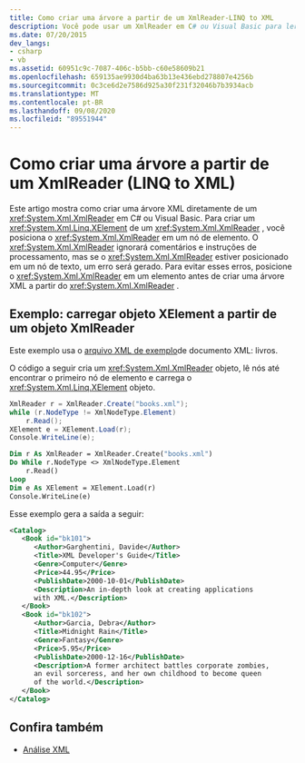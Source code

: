 ```yaml
---
title: Como criar uma árvore a partir de um XmlReader-LINQ to XML
description: Você pode usar um XmlReader em C# ou Visual Basic para ler XML e criar uma árvore XML. Você deve posicionar corretamente o XmlReader em um nó de elemento.
ms.date: 07/20/2015
dev_langs:
- csharp
- vb
ms.assetid: 60951c9c-7087-406c-b5bb-c60e58609b21
ms.openlocfilehash: 659135ae9930d4ba63b13e436ebd278807e4256b
ms.sourcegitcommit: 0c3ce6d2e7586d925a30f231f32046b7b3934acb
ms.translationtype: MT
ms.contentlocale: pt-BR
ms.lasthandoff: 09/08/2020
ms.locfileid: "89551944"
---
```

# <a name="how-to-create-a-tree-from-an-xmlreader-linq-to-xml"></a>Como criar uma árvore a partir de um XmlReader (LINQ to XML)

Este artigo mostra como criar uma árvore XML diretamente de um <xref:System.Xml.XmlReader> em C# ou Visual Basic. Para criar um <xref:System.Xml.Linq.XElement> de um <xref:System.Xml.XmlReader> , você posiciona o <xref:System.Xml.XmlReader> em um nó de elemento. O <xref:System.Xml.XmlReader> ignorará comentários e instruções de processamento, mas se o <xref:System.Xml.XmlReader> estiver posicionado em um nó de texto, um erro será gerado. Para evitar esses erros, posicione o <xref:System.Xml.XmlReader> em um elemento antes de criar uma árvore XML a partir do <xref:System.Xml.XmlReader> .

## <a name="example-load-xelement-object-from-an-xmlreader-object"></a>Exemplo: carregar objeto XElement a partir de um objeto XmlReader

Este exemplo usa o [arquivo XML de exemplo](sample-xml-file-books.md)de documento XML: livros.

O código a seguir cria um <xref:System.Xml.XmlReader> objeto, lê nós até encontrar o primeiro nó de elemento e carrega o <xref:System.Xml.Linq.XElement> objeto.

```csharp
XmlReader r = XmlReader.Create("books.xml");
while (r.NodeType != XmlNodeType.Element)
    r.Read();
XElement e = XElement.Load(r);
Console.WriteLine(e);
```

```vb
Dim r As XmlReader = XmlReader.Create("books.xml")
Do While r.NodeType <> XmlNodeType.Element
    r.Read()
Loop
Dim e As XElement = XElement.Load(r)
Console.WriteLine(e)
```

Esse exemplo gera a saída a seguir:

```xml
<Catalog>
   <Book id="bk101">
      <Author>Garghentini, Davide</Author>
      <Title>XML Developer's Guide</Title>
      <Genre>Computer</Genre>
      <Price>44.95</Price>
      <PublishDate>2000-10-01</PublishDate>
      <Description>An in-depth look at creating applications
      with XML.</Description>
   </Book>
   <Book id="bk102">
      <Author>Garcia, Debra</Author>
      <Title>Midnight Rain</Title>
      <Genre>Fantasy</Genre>
      <Price>5.95</Price>
      <PublishDate>2000-12-16</PublishDate>
      <Description>A former architect battles corporate zombies,
      an evil sorceress, and her own childhood to become queen
      of the world.</Description>
   </Book>
</Catalog>
```

## <a name="see-also"></a>Confira também

- [Análise XML](parse-string.md)
